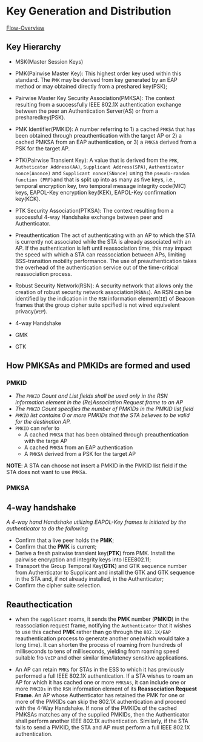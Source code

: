 
# Key Generation and Distribution #
[Flow-Overview](pics/802.11i-01.png)

## Key Hierarchy ##

* MSK(Master Session Keys)
* PMK(Pairwise Master Key): 
  This highest order key used within this standard. The `PMK` may be derived from key generated by an EAP method or may obtained directly from a preshared key(PSK);
  
* Pairwise Master Key Security Association(PMKSA):
  The context resulting from a successfully IEEE 802.1X authentication exchange between the peer an Authentication Server(AS) or from a presharedkey(PSK).

* PMK Identifier(PMKID):
  A number referring to 1) a cached `PMKSA` that has been obtained through preauthentication with the target AP or 2) a cached PMKSA from an EAP authentication, or 3) a `PMKSA` derived from a PSK for the target AP.

* PTK(Pairwise Transient Key):
  A value that is derived from the `PMK`, `Autheticator Address(AA)`, `Supplicant Address(SPA)`, `Authenticator nonce(Anonce)` and `Supplicant nonce(SNonce)` using the `pseudo-random function (PRF)`and that is split up into as many as five keys, i.e., temporal encryption key, two temporal message integrity code(MIC) keys, EAPOL-Key encryption key(KEK), EAPOL-Key confirmation key(KCK).

* PTK Security Association(PTKSA):
  The context resulting from a successful 4-way Handshake exchange between peer and Authenticator.

* Preauthentication
  The act of authenticating with an AP to which the STA is currently not associated while the STA is already associated with an AP. If the authentication is left until reassociation time, this may impact the speed with which a STA can reassociation between APs, limiting BSS-transition mobility performance. The use of preauthentication takes the overhead of the authentication service out of the time-critical reassociation process.

* Robust Security Network(RSN):
  A security network that allows only the creation of robust security network association(`RSNAs`). An RSN can be identified by the indication in the `RSN` information element(`IE`) of Beacon frames that the group cipher suite spcified is not wired equivelent privacy(`WEP`).

* 4-way Handshake
  
* GMK
* GTK

## How PMKSAs and PMKIDs are formed and used ##

### PMKID ###

  - *The `PMKID` Count and List fields shall be used only in the RSN information element in the (Re)Association Request frame to an AP*
  - *The `PMKID` Count specifies the number of PMKIDs in the PMKID list field*
  - *`PMKID` list contains 0 or more PMKIDs that the STA believes to be valid for the destination AP.*
  - `PMKID` can refer to
    - A cached `PMKSA` that has been obtained through preauthentication with the targe AP
    - A cached `PMKSA` from an EAP authentication
    - A `PMKSA` derived from a PSK for the target AP
 
**NOTE**:
  A STA can choose not insert a PMKID in the PMKID list field if the STA does not want to use `PMKSA`.

### PMKSA ###



## 4-way handshake ##

*A 4-way hand Handshake utilizing EAPOL-Key frames is initiated by the authenticator to do the following*

  - Confirm that a live peer holds the **PMK**;
  - Confirm that the **PMK** is current; 
  - Derive a fresh pairwise transient key(**PTK**) from PMK. Install the pairwise encryption and integrity keys into IEEE802.11;
  - Transport the Group Temporal Key(**GTK**) and GTK sequence number from Authenticator to Supplicant and install the GTK and GTK sequence in the STA and, if not already installed, in the Authenticator;
  - Confirm the cipher suite selection.

## Reauthectication ##

  - when the `supplicant` roams, it sends the **PMK** number (**PMKID**) in the reassociation request frame, notifying the `Authenticator` that it wishes to use this cached **PMK** rather than go through the `802.1X/EAP` reauthentication process to generate another one(which would take a long time). It can shorten the process of roaming from hundreds of milliseconds to tens of milliseconds, yielding from roaming speed suitable fro `VoIP` and other similar time/latency sensitive applications.
  
  - An AP can retain `PMKs` for STAs in the ESS to which it has previously performed a full IEEE 802.1X authentication. If a STA wishes to roam an AP for which it has cached one or more `PMKSAs`, it can include one or more `PMKIDs` in the `RSN` information element of its **Reassociation Request Frame**. An AP whose Authenticator has retained the PMK for one or more of the PMKIDs can skip the 802.1X authentication and proceed with the 4-Way Handshake. If none of the PMKIDs of the cached PMKSAs matches any of the supplied PMKIDs, then the Authenticator shall perform another IEEE 802.1X authentication. Similarly, if the STA fails to send a PMKID, the STA and AP must perform a full IEEE 802.1X authentication. 